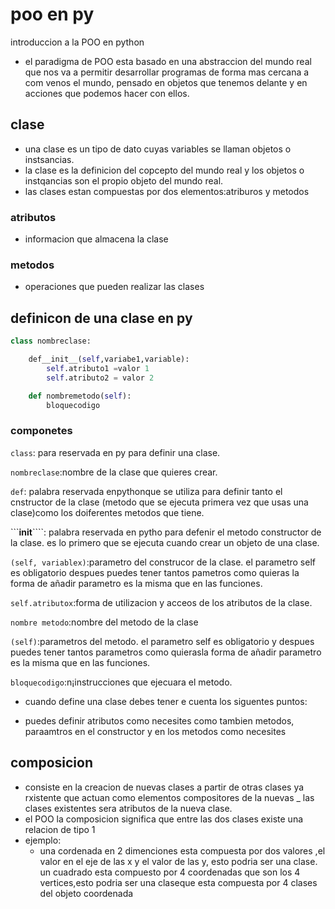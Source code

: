 # poo en py

introduccion a la POO  en python
- el paradigma de POO esta basado en una abstraccion del mundo real  que nos va a permitir desarrollar programas de forma mas cercana a com venos el mundo, pensado en objetos que tenemos delante y en acciones que podemos hacer con ellos.

## clase 
- una clase es un tipo de dato cuyas variables se llaman objetos o instsancias.
- la clase es la definicion del copcepto del mundo real y los objetos o instqancias son el propio objeto del mundo real.
- las clases estan compuestas por dos elementos:atriburos y metodos

### atributos
- informacion que almacena la clase

### metodos
- operaciones  que pueden realizar las clases

## definicon de una clase en py

```python
class nombreclase:

    def__init__(self,variabe1,variable):
        self.atributo1 =valor 1
        self.atributo2 = valor 2

    def nombremetodo(self):
        bloquecodigo
```
### componetes

```class```: para reservada en py para definir una clase.

```nombreclase```:nombre de la clase que quieres crear.

```def```: palabra reservada enpythonque se utiliza para definir tanto el cnstructor de la clase (metodo que se ejecuta primera vez que usas una clase)como los doiferentes metodos que tiene.

```__init__````: palabra reservada en pytho para defenir el metodo constructor de la clase. es lo primero que se ejecuta cuando crear un objeto de una clase.

```(self, variablex)```:parametro del construcor de la clase. el parametro self es obligatorio despues puedes tener tantos pametros como quieras la forma de añadir parametro es la misma que en las  funciones.

```self.atributox```:forma de utilizacion y acceos de los atributos de la clase.

```nombre metodo```:nombre del metodo de la clase

```(self)```:parametros del metodo. el parametro self es obligatorio y despues puedes tener tantos parametros como quierasla forma de añadir parametro es la misma que en las  funciones.

```bloquecodigo```:n¡instrucciones que ejecuara el metodo.

- cuando define una clase debes tener e cuenta los siguentes puntos:
    
- puedes definir atributos como necesites como tambien metodos, paraamtros en el constructor y  en los metodos como necesites
    

## composicion
- consiste en la creacion de nuevas clases a partir de otras clases ya rxistente que actuan como elementos compositores de la nuevas
_ las clases existentes sera atributos de la nueva clase.
- el POO la composicion significa que entre las dos clases existe una relacion de tipo 1
- ejemplo:
    - una cordenada en 2 dimenciones esta compuesta por dos valores ,el valor en el eje de las x y el valor de las y, esto podria ser una clase. un cuadrado esta compuesto  por 4 coordenadas que son los 4 vertices,esto podria ser una claseque esta compuesta por 4 clases del objeto coordenada 
